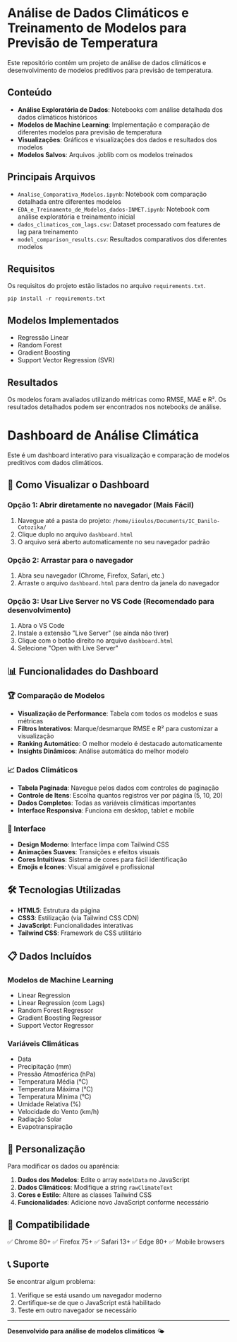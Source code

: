 # Análise de Dados Climáticos e Treinamento de Modelos para Previsão de Temperatura

Este repositório contém um projeto de análise de dados climáticos e desenvolvimento de modelos preditivos para previsão de temperatura.

## Conteúdo

- **Análise Exploratória de Dados**: Notebooks com análise detalhada dos dados climáticos históricos
- **Modelos de Machine Learning**: Implementação e comparação de diferentes modelos para previsão de temperatura
- **Visualizações**: Gráficos e visualizações dos dados e resultados dos modelos
- **Modelos Salvos**: Arquivos .joblib com os modelos treinados

## Principais Arquivos

- `Analise_Comparativa_Modelos.ipynb`: Notebook com comparação detalhada entre diferentes modelos
- `EDA_e_Treinamento_de_Modelos_dados-INMET.ipynb`: Notebook com análise exploratória e treinamento inicial
- `dados_climaticos_com_lags.csv`: Dataset processado com features de lag para treinamento
- `model_comparison_results.csv`: Resultados comparativos dos diferentes modelos

## Requisitos

Os requisitos do projeto estão listados no arquivo `requirements.txt`.

```
pip install -r requirements.txt
```

## Modelos Implementados

- Regressão Linear
- Random Forest
- Gradient Boosting
- Support Vector Regression (SVR)

## Resultados

Os modelos foram avaliados utilizando métricas como RMSE, MAE e R². Os resultados detalhados podem ser encontrados nos notebooks de análise.

# Dashboard de Análise Climática

Este é um dashboard interativo para visualização e comparação de modelos preditivos com dados climáticos.

## 🚀 Como Visualizar o Dashboard

### Opção 1: Abrir diretamente no navegador (Mais Fácil)
1. Navegue até a pasta do projeto: `/home/iioulos/Documents/IC_Danilo-Cotozika/`
2. Clique duplo no arquivo `dashboard.html`
3. O arquivo será aberto automaticamente no seu navegador padrão

### Opção 2: Arrastar para o navegador
1. Abra seu navegador (Chrome, Firefox, Safari, etc.)
2. Arraste o arquivo `dashboard.html` para dentro da janela do navegador

### Opção 3: Usar Live Server no VS Code (Recomendado para desenvolvimento)
1. Abra o VS Code
2. Instale a extensão "Live Server" (se ainda não tiver)
3. Clique com o botão direito no arquivo `dashboard.html`
4. Selecione "Open with Live Server"

## 📊 Funcionalidades do Dashboard

### 🏆 Comparação de Modelos
- **Visualização de Performance**: Tabela com todos os modelos e suas métricas
- **Filtros Interativos**: Marque/desmarque RMSE e R² para customizar a visualização
- **Ranking Automático**: O melhor modelo é destacado automaticamente
- **Insights Dinâmicos**: Análise automática do melhor modelo

### 📈 Dados Climáticos
- **Tabela Paginada**: Navegue pelos dados com controles de paginação
- **Controle de Itens**: Escolha quantos registros ver por página (5, 10, 20)
- **Dados Completos**: Todas as variáveis climáticas importantes
- **Interface Responsiva**: Funciona em desktop, tablet e mobile

### 🎨 Interface
- **Design Moderno**: Interface limpa com Tailwind CSS
- **Animações Suaves**: Transições e efeitos visuais
- **Cores Intuitivas**: Sistema de cores para fácil identificação
- **Emojis e Ícones**: Visual amigável e profissional

## 🛠️ Tecnologias Utilizadas

- **HTML5**: Estrutura da página
- **CSS3**: Estilização (via Tailwind CSS CDN)
- **JavaScript**: Funcionalidades interativas
- **Tailwind CSS**: Framework de CSS utilitário

## 📋 Dados Incluídos

### Modelos de Machine Learning
- Linear Regression
- Linear Regression (com Lags)
- Random Forest Regressor
- Gradient Boosting Regressor
- Support Vector Regressor

### Variáveis Climáticas
- Data
- Precipitação (mm)
- Pressão Atmosférica (hPa)
- Temperatura Média (°C)
- Temperatura Máxima (°C)
- Temperatura Mínima (°C)
- Umidade Relativa (%)
- Velocidade do Vento (km/h)
- Radiação Solar
- Evapotranspiração

## 🔧 Personalização

Para modificar os dados ou aparência:

1. **Dados dos Modelos**: Edite o array `modelData` no JavaScript
2. **Dados Climáticos**: Modifique a string `rawClimateText`
3. **Cores e Estilo**: Altere as classes Tailwind CSS
4. **Funcionalidades**: Adicione novo JavaScript conforme necessário

## 📱 Compatibilidade

✅ Chrome 80+
✅ Firefox 75+
✅ Safari 13+
✅ Edge 80+
✅ Mobile browsers

## 📞 Suporte

Se encontrar algum problema:
1. Verifique se está usando um navegador moderno
2. Certifique-se de que o JavaScript está habilitado
3. Teste em outro navegador se necessário

---

**Desenvolvido para análise de modelos climáticos** 🌤️